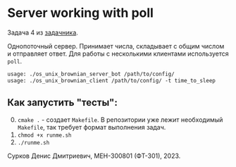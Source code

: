 # Server working with poll

Задача 4 из [задачника](https://eykuklin.github.io/OS-UNIX/).

Однопоточный сервер. Принимает числа, складывает с общим числом и отправляет ответ.
Для работы с несколькими клиентами используется `poll`.

```txt
usage: ./os_unix_brownian_server_bot /path/to/config/
usage: ./os_unix_brownian_client /path/to/config/ -t time_to_sleep
```

## Как запустить "тесты":
0. `cmake .` - создает `Makefile`. В репозитории уже лежит необходимый `Makefile`, так требует формат выполнения задач.
1. `chmod +x runme.sh`
2. `./runme.sh`


Сурков Денис Дмитриевич, МЕН-300801 (ФТ-301), 2023.
